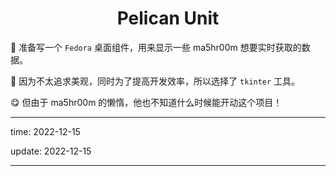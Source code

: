 <div align=center>

<h1> Pelican Unit </h1>

</div>

:eyes: 准备写一个 `Fedora` 桌面组件，用来显示一些 ma5hr00m 想要实时获取的数据。

:hammer: 因为不太追求美观，同时为了提高开发效率，所以选择了 `tkinter` 工具。

:yum: 但由于 ma5hr00m 的懒惰，他也不知道什么时候能开动这个项目！

---

time: 2022-12-15

update: 2022-12-15

---
